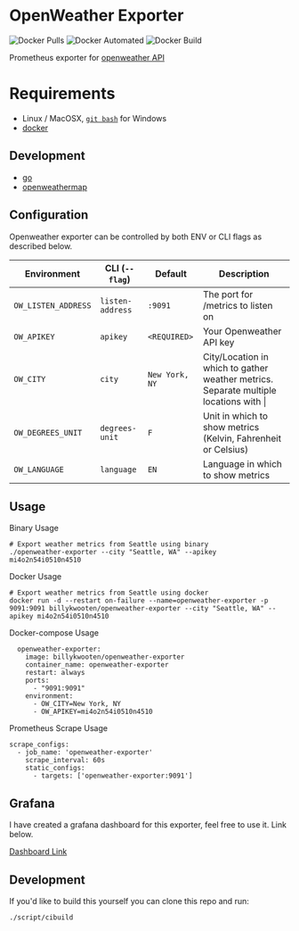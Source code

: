 # OpenWeather Exporter
![Docker Pulls](https://img.shields.io/docker/pulls/billykwooten/openweather-exporter.svg)
![Docker Automated](https://img.shields.io/docker/cloud/automated/billykwooten/openweather-exporter.svg)
![Docker Build](https://img.shields.io/docker/cloud/build/billykwooten/openweather-exporter.svg)

Prometheus exporter for [openweather API](https://openweathermap.org/api)

# Requirements

* Linux / MacOSX, [`git bash`](https://git-scm.com/download/win) for Windows
* [docker](https://www.docker.com)

## Development

* [go](https://golang.org/dl)
* [openweathermap](https://github.com/briandowns/openweathermap)

## Configuration

Openweather exporter can be controlled by both ENV or CLI flags as described below.

| Environment        	       | CLI (`--flag`)              | Default                 	    | Description                                                                                                      |
|----------------------------|-----------------------------|---------------------------- |------------------------------------------------------------------------------------------------------------------|
| `OW_LISTEN_ADDRESS`           | `listen-address`            | `:9091`                     | The port for /metrics to listen on |
| `OW_APIKEY`                   | `apikey`                    | `<REQUIRED>`                | Your Openweather API key |
| `OW_CITY`                     | `city`                      | `New York, NY`              | City/Location in which to gather weather metrics. Separate multiple locations with \| |
| `OW_DEGREES_UNIT`             | `degrees-unit`              | `F`                         | Unit in which to show metrics (Kelvin, Fahrenheit or Celsius) |
| `OW_LANGUAGE`                 | `language`                  | `EN`                        | Language in which to show metrics |

## Usage

Binary Usage
```
# Export weather metrics from Seattle using binary
./openweather-exporter --city "Seattle, WA" --apikey mi4o2n54i0510n4510
```

Docker Usage
```
# Export weather metrics from Seattle using docker
docker run -d --restart on-failure --name=openweather-exporter -p 9091:9091 billykwooten/openweather-exporter --city "Seattle, WA" --apikey mi4o2n54i0510n4510
```

Docker-compose Usage
```
  openweather-exporter:
    image: billykwooten/openweather-exporter
    container_name: openweather-exporter
    restart: always
    ports:
      - "9091:9091"
    environment:
      - OW_CITY=New York, NY
      - OW_APIKEY=mi4o2n54i0510n4510
```

Prometheus Scrape Usage
```
scrape_configs:
  - job_name: 'openweather-exporter'
    scrape_interval: 60s
    static_configs:
      - targets: ['openweather-exporter:9091']
```

## Grafana

I have created a grafana dashboard for this exporter, feel free to use it. Link below.

[Dashboard Link](https://github.com/billykwooten/GrafanaDashboards/blob/master/open_weather_map.json)

## Development

If you'd like to build this yourself you can clone this repo and run:

```
./script/cibuild
```
